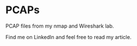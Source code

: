 # PCAPs
PCAP files from my nmap and Wireshark lab.

Find me on LinkedIn and feel free to read my article.
